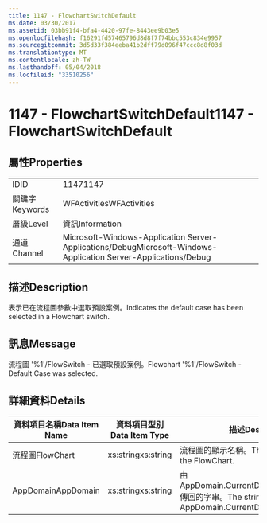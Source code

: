 ```yaml
---
title: 1147 - FlowchartSwitchDefault
ms.date: 03/30/2017
ms.assetid: 03bb91f4-bfa4-4420-97fe-8443ee9b03e5
ms.openlocfilehash: f16291fd57465796d8d8f7f74bbc553c834e9957
ms.sourcegitcommit: 3d5d33f384eeba41b2dff79d096f47ccc8d8f03d
ms.translationtype: MT
ms.contentlocale: zh-TW
ms.lasthandoff: 05/04/2018
ms.locfileid: "33510256"
---
```

# <a name="1147---flowchartswitchdefault"></a><span data-ttu-id="e182b-102">1147 - FlowchartSwitchDefault</span><span class="sxs-lookup"><span data-stu-id="e182b-102">1147 - FlowchartSwitchDefault</span></span>
## <a name="properties"></a><span data-ttu-id="e182b-103">屬性</span><span class="sxs-lookup"><span data-stu-id="e182b-103">Properties</span></span>  
  
|||  
|-|-|  
|<span data-ttu-id="e182b-104">ID</span><span class="sxs-lookup"><span data-stu-id="e182b-104">ID</span></span>|<span data-ttu-id="e182b-105">1147</span><span class="sxs-lookup"><span data-stu-id="e182b-105">1147</span></span>|  
|<span data-ttu-id="e182b-106">關鍵字</span><span class="sxs-lookup"><span data-stu-id="e182b-106">Keywords</span></span>|<span data-ttu-id="e182b-107">WFActivities</span><span class="sxs-lookup"><span data-stu-id="e182b-107">WFActivities</span></span>|  
|<span data-ttu-id="e182b-108">層級</span><span class="sxs-lookup"><span data-stu-id="e182b-108">Level</span></span>|<span data-ttu-id="e182b-109">資訊</span><span class="sxs-lookup"><span data-stu-id="e182b-109">Information</span></span>|  
|<span data-ttu-id="e182b-110">通道</span><span class="sxs-lookup"><span data-stu-id="e182b-110">Channel</span></span>|<span data-ttu-id="e182b-111">Microsoft-Windows-Application Server-Applications/Debug</span><span class="sxs-lookup"><span data-stu-id="e182b-111">Microsoft-Windows-Application Server-Applications/Debug</span></span>|  
  
## <a name="description"></a><span data-ttu-id="e182b-112">描述</span><span class="sxs-lookup"><span data-stu-id="e182b-112">Description</span></span>  
 <span data-ttu-id="e182b-113">表示已在流程圖參數中選取預設案例。</span><span class="sxs-lookup"><span data-stu-id="e182b-113">Indicates the default case has been selected in a Flowchart switch.</span></span>  
  
## <a name="message"></a><span data-ttu-id="e182b-114">訊息</span><span class="sxs-lookup"><span data-stu-id="e182b-114">Message</span></span>  
 <span data-ttu-id="e182b-115">流程圖 '%1'/FlowSwitch - 已選取預設案例。</span><span class="sxs-lookup"><span data-stu-id="e182b-115">Flowchart '%1'/FlowSwitch - Default Case was selected.</span></span>  
  
## <a name="details"></a><span data-ttu-id="e182b-116">詳細資料</span><span class="sxs-lookup"><span data-stu-id="e182b-116">Details</span></span>  
  
|<span data-ttu-id="e182b-117">資料項目名稱</span><span class="sxs-lookup"><span data-stu-id="e182b-117">Data Item Name</span></span>|<span data-ttu-id="e182b-118">資料項目型別</span><span class="sxs-lookup"><span data-stu-id="e182b-118">Data Item Type</span></span>|<span data-ttu-id="e182b-119">描述</span><span class="sxs-lookup"><span data-stu-id="e182b-119">Description</span></span>|  
|--------------------|--------------------|-----------------|  
|<span data-ttu-id="e182b-120">流程圖</span><span class="sxs-lookup"><span data-stu-id="e182b-120">FlowChart</span></span>|<span data-ttu-id="e182b-121">xs:string</span><span class="sxs-lookup"><span data-stu-id="e182b-121">xs:string</span></span>|<span data-ttu-id="e182b-122">流程圖的顯示名稱。</span><span class="sxs-lookup"><span data-stu-id="e182b-122">The display name of the FlowChart.</span></span>|  
|<span data-ttu-id="e182b-123">AppDomain</span><span class="sxs-lookup"><span data-stu-id="e182b-123">AppDomain</span></span>|<span data-ttu-id="e182b-124">xs:string</span><span class="sxs-lookup"><span data-stu-id="e182b-124">xs:string</span></span>|<span data-ttu-id="e182b-125">由 AppDomain.CurrentDomain.FriendlyName 傳回的字串。</span><span class="sxs-lookup"><span data-stu-id="e182b-125">The string returned by AppDomain.CurrentDomain.FriendlyName.</span></span>|
